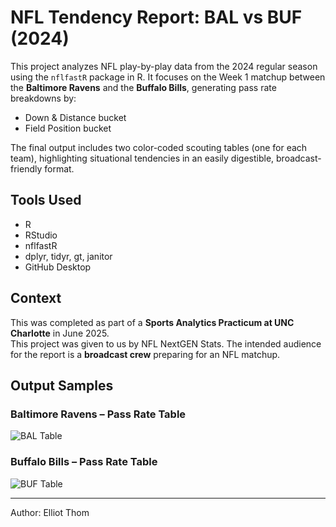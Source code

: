 # NFL Tendency Report: BAL vs BUF (2024)

This project analyzes NFL play-by-play data from the 2024 regular season using the `nflfastR` package in R. It focuses on the Week 1 matchup between the **Baltimore Ravens** and the **Buffalo Bills**, generating pass rate breakdowns by:

- Down & Distance bucket
- Field Position bucket

The final output includes two color-coded scouting tables (one for each team), highlighting situational tendencies in an easily digestible, broadcast-friendly format.

## Tools Used
- R
- RStudio
- nflfastR
- dplyr, tidyr, gt, janitor
- GitHub Desktop

## Context
This was completed as part of a **Sports Analytics Practicum at UNC Charlotte** in June 2025.  
This project was given to us by NFL NextGEN Stats.
The intended audience for the report is a **broadcast crew** preparing for an NFL matchup.

## Output Samples

### Baltimore Ravens – Pass Rate Table  
![BAL Table](https://raw.githubusercontent.com/yourusername/nfl-tendency-report/main/BAL_pass_table.png)

### Buffalo Bills – Pass Rate Table  
![BUF Table](https://raw.githubusercontent.com/yourusername/nfl-tendency-report/main/BUF_pass_table.png)

---
Author: Elliot Thom
